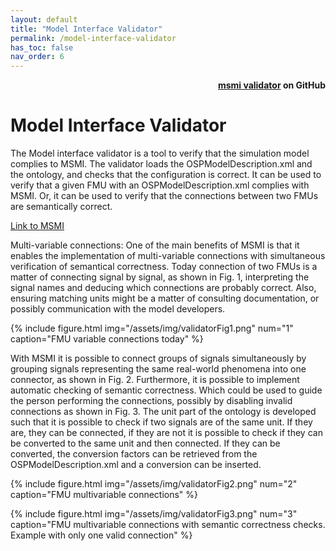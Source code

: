 ```yaml
---
layout: default
title: "Model Interface Validator"
permalink: /model-interface-validator
has_toc: false
nav_order: 6
---
```

<div style="text-align: right">
    <b>
        <a href="https://github.com/open-simulation-platform/msmi-validator">msmi validator</a>   
        on GitHub
    </b>
</div>


# Model Interface Validator
The Model interface validator is a tool to verify that the simulation model complies to MSMI. 
The validator loads the OSPModelDescription.xml and the ontology, and checks that the configuration is correct. It can be used to verify that a given FMU with an OSPModelDescription.xml complies with MSMI. Or, it can be used to verify that the connections between two FMUs are semantically correct.

[Link to MSMI]()

Multi-variable connections: One of the main benefits of MSMI is that it enables the implementation of multi-variable connections with simultaneous verification of semantical correctness. 
Today connection of two FMUs is a matter of connecting signal by signal,  as shown in Fig. 1, interpreting the signal names and deducing which connections are probably correct. 
Also, ensuring matching units might be a matter of consulting documentation, or possibly communication with the model developers. 

{% include figure.html 
    img="/assets/img/validatorFig1.png" 
    num="1" 
    caption="FMU variable connections today" 
%}

With MSMI it is possible to connect groups of signals simultaneously by grouping signals representing the same real-world phenomena into one connector, as shown in Fig. 2. Furthermore, it is possible to implement automatic checking of semantic correctness. Which could be used to guide the person performing the connections, possibly by disabling invalid connections as shown in Fig. 3.
The unit part of the ontology is developed such that it is possible to check if two signals are of the same unit. If they are, they can be connected, if they are not it is possible to check if they can be converted to the same unit and then connected. If they can be converted, the conversion factors can be retrieved from the OSPModelDescription.xml and a conversion can be inserted. 

{% include figure.html 
    img="/assets/img/validatorFig2.png" 
    num="2" 
    caption="FMU multivariable connections" 
%}

{% include figure.html 
    img="/assets/img/validatorFig3.png" 
    num="3" 
    caption="FMU multivariable connections with semantic correctness checks. Example with only one valid connection" 
%}